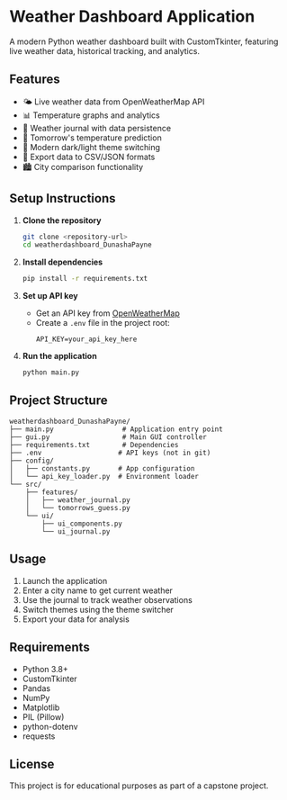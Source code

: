 # Weather Dashboard Application

A modern Python weather dashboard built with CustomTkinter, featuring live weather data, historical tracking, and analytics.

## Features

- 🌤️ Live weather data from OpenWeatherMap API
- 📊 Temperature graphs and analytics
- 📝 Weather journal with data persistence
- 🔮 Tomorrow's temperature prediction
- 🎨 Modern dark/light theme switching
- 💾 Export data to CSV/JSON formats
- 🏙️ City comparison functionality

## Setup Instructions

1. **Clone the repository**
   ```bash
   git clone <repository-url>
   cd weatherdashboard_DunashaPayne
   ```

2. **Install dependencies**
   ```bash
   pip install -r requirements.txt
   ```

3. **Set up API key**
   - Get an API key from [OpenWeatherMap](https://openweathermap.org/api)
   - Create a `.env` file in the project root:
     ```
     API_KEY=your_api_key_here
     ```

4. **Run the application**
   ```bash
   python main.py
   ```

## Project Structure

```
weatherdashboard_DunashaPayne/
├── main.py                 # Application entry point
├── gui.py                  # Main GUI controller
├── requirements.txt        # Dependencies
├── .env                   # API keys (not in git)
├── config/
│   ├── constants.py       # App configuration
│   └── api_key_loader.py  # Environment loader
└── src/
    ├── features/
    │   ├── weather_journal.py
    │   └── tomorrows_guess.py
    └── ui/
        ├── ui_components.py
        └── ui_journal.py
```

## Usage

1. Launch the application
2. Enter a city name to get current weather
3. Use the journal to track weather observations
4. Switch themes using the theme switcher
5. Export your data for analysis

## Requirements

- Python 3.8+
- CustomTkinter
- Pandas
- NumPy
- Matplotlib
- PIL (Pillow)
- python-dotenv
- requests

## License

This project is for educational purposes as part of a capstone project.

